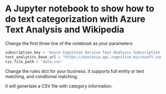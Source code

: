 # A Jupyter notebook to show how to do text categorization with Azure Text Analysis and Wikipedia

Change the first three line of the notebook as your parameters

``` python
subscription_key = 'Azure Cognitive Service Text Analysis Subscription Key'
text_analytics_base_url = "https://eastasia.api.cognitive.microsoft.com/text/analytics/v2.1/"
csv_file_path = 'data.csv'

```
Change the rules dict for your business. it supports full entity or text matching, and condtional matching.

It will genertate a CSV file with category information.

